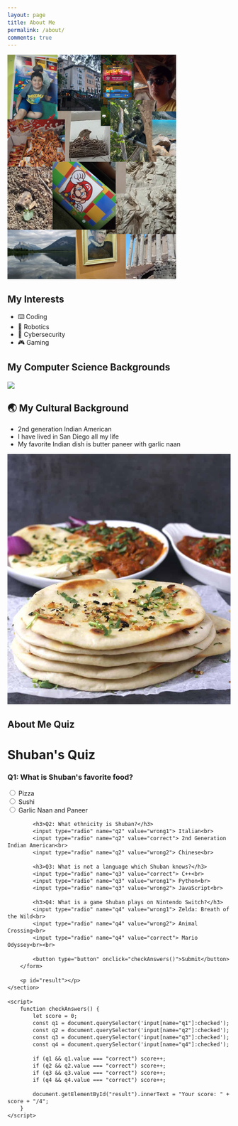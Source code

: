 ```yaml
---
layout: page
title: About Me
permalink: /about/
comments: true
---
```


![about-gallery](image-2.png)

## My Interests

- ⌨️ Coding
- 🤖 Robotics
- 🔐 Cybersecurity
- 🎮 Gaming

## My Computer Science Backgrounds

<img align="center" src="https://go-skill-icons.vercel.app/api/icons?i=py,go,c,rust,java,docker,nginx,vscode,goland,androidstudio,bash,linux,aws,pytorch,tensorflow" />

## 🌏 My Cultural Background

- 2nd generation Indian American
- I have lived in San Diego all my life
- My favorite Indian dish is butter paneer with garlic naan

![naan-paneer](image-3.png)

## About Me Quiz

<head>
    <meta charset="UTF-8">
    <meta name="viewport" content="width=device-width, initial-scale=1.0">
    <title>Shuban's Quiz</title>
</head>
<body>
    <h1>Shuban's Quiz</h1>
    <section>
        <form id="quizForm">
            <h3>Q1: What is Shuban's favorite food?</h3>
            <input type="radio" name="q1" value="wrong1"> Pizza<br>
            <input type="radio" name="q1" value="wrong2"> Sushi<br>
            <input type="radio" name="q1" value="correct"> Garlic Naan and Paneer<br>

            <h3>Q2: What ethnicity is Shuban?</h3>
            <input type="radio" name="q2" value="wrong1"> Italian<br>
            <input type="radio" name="q2" value="correct"> 2nd Generation Indian American<br>
            <input type="radio" name="q2" value="wrong2"> Chinese<br>

            <h3>Q3: What is not a language which Shuban knows?</h3>
            <input type="radio" name="q3" value="correct"> C++<br>
            <input type="radio" name="q3" value="wrong1"> Python<br>
            <input type="radio" name="q3" value="wrong2"> JavaScript<br>

            <h3>Q4: What is a game Shuban plays on Nintendo Switch?</h3>
            <input type="radio" name="q4" value="wrong1"> Zelda: Breath of the Wild<br>
            <input type="radio" name="q4" value="wrong2"> Animal Crossing<br>
            <input type="radio" name="q4" value="correct"> Mario Odyssey<br><br>

            <button type="button" onclick="checkAnswers()">Submit</button>
        </form>

        <p id="result"></p>
    </section>

    <script>
        function checkAnswers() {
            let score = 0;
            const q1 = document.querySelector('input[name="q1"]:checked');
            const q2 = document.querySelector('input[name="q2"]:checked');
            const q3 = document.querySelector('input[name="q3"]:checked');
            const q4 = document.querySelector('input[name="q4"]:checked');

            if (q1 && q1.value === "correct") score++;
            if (q2 && q2.value === "correct") score++;
            if (q3 && q3.value === "correct") score++;
            if (q4 && q4.value === "correct") score++;

            document.getElementById("result").innerText = "Your score: " + score + "/4";
        }
    </script>

<script src="https://utteranc.es/client.js"
        repo="shuban-789"
        issue-term="pathname"
        theme="github-light"
        crossorigin="anonymous"
        async>
</script>
</body>